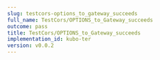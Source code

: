 ```yaml
---
slug: testcors-options_to_gateway_succeeds
full_name: TestCors/OPTIONS_to_Gateway_succeeds
outcome: pass
title: TestCors/OPTIONS_to_Gateway_succeeds
implementation_id: kubo-ter
version: v0.0.2
---
```



